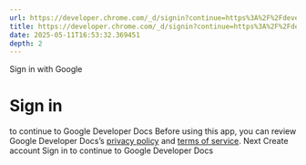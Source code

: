 ```yaml
---
url: https://developer.chrome.com/_d/signin?continue=https%3A%2F%2Fdeveloper.chrome.com%2Fdocs&prompt=select_account
title: https://developer.chrome.com/_d/signin?continue=https%3A%2F%2Fdeveloper.chrome.com%2Fdocs&prompt=select_account
date: 2025-05-11T16:53:32.369451
depth: 2
---
```


Sign in with Google
# Sign in
to continue to Google Developer Docs
Before using this app, you can review Google Developer Docs’s [privacy policy](https://google.com/policies/privacy) and [terms of service](https://google.com/policies/terms).
Next
Create account
Sign in to continue to Google Developer Docs 

